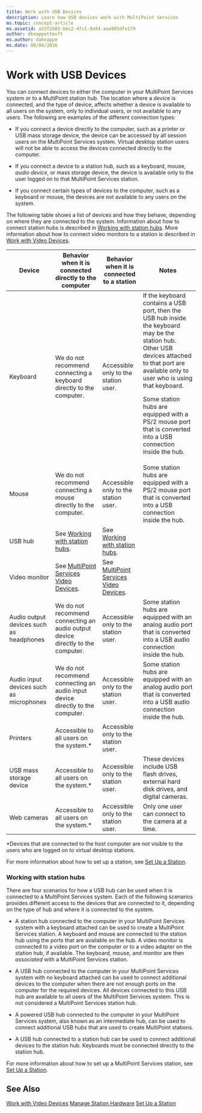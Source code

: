 ```yaml
---
title: Work with USB Devices
description: Learn how USB devices work with MultiPoint Services
ms.topic: concept-article
ms.assetid: a33f2b83-bbc2-4fc1-8a94-aaa985dfe1f9
author: dknappettmsft
ms.author: daknappe
ms.date: 08/04/2016
---
```


# Work with USB Devices

You can connect devices to either the computer in your MultiPoint Services system or to a MultiPoint station hub. The location where a device is connected, and the type of device, affects whether a device is available to all users on the system, only to individual users, or not available to any users. The following are examples of the different connection types:

- If you connect a device directly to the computer, such as a printer or USB mass storage device, the device can be accessed by all session users on the MultiPoint Services system. Virtual desktop station users will not be able to access the devices connected directly to the computer.

- If you connect a device to a station hub, such as a keyboard, mouse, *audio device*, or mass storage device, the device is available only to the user logged on to that MultiPoint Services station.

- If you connect certain types of devices to the computer, such as a keyboard or mouse, the devices are not available to any users on the system.

The following table shows a list of devices and how they behave, depending on where they are connected to the system. Information about how to connect station hubs is described in [Working with station hubs](#working-with-station-hubs). More information about how to connect video monitors to a station is described in [Work with Video Devices](Work-with-Video-Devices.md).

| **Device** | **Behavior when it is connected directly to the computer** | **Behavior when it is connected to a station** | **Notes** |
|--|--|--|--|
| Keyboard | We do not recommend connecting a keyboard directly to the computer. | Accessible only to the station user. | If the keyboard contains a USB port, then the USB hub inside the keyboard may be the station hub. Other USB devices attached to that port are available only to user who is using that keyboard.<p>Some station hubs are equipped with a PS\/2 mouse port that is converted into a USB connection inside the hub. |
| Mouse | We do not recommend connecting a mouse directly to the computer. | Accessible only to the station user. | Some station hubs are equipped with a PS\/2 mouse port that is converted into a USB connection inside the hub. |
| USB hub | See [Working with station hubs](#working-with-station-hubs). | See [Working with station hubs](#working-with-station-hubs). |  |
| Video monitor | See [MultiPoint Services Video Devices](work-with-video-devices.md). | See [MultiPoint Services Video Devices](work-with-video-devices.md). |  |
| Audio output devices such as headphones | We do not recommend connecting an audio output device directly to the computer. | Accessible only to the station user. | Some station hubs are equipped with an analog audio port that is converted into a USB audio connection inside the hub. |
| Audio input devices such as microphones | We do not recommend connecting an audio input device directly to the computer. | Accessible only to the station user. | Some station hubs are equipped with an analog audio port that is converted into a USB audio connection inside the hub. |
| Printers | Accessible to all users on the system.* | Accessible only to the station user. |  |
| USB mass storage device | Accessible to all users on the system.\* | Accessible only to the station user. | These devices include USB flash drives, external hard disk drives, and digital cameras. |
| Web cameras | Accessible to all users on the system.* | Accessible only to the station user. | Only one user can connect to the camera at a time. |

*Devices that are connected to the host computer are not visible to the users who are logged on to virtual desktop stations.

For more information about how to set up a station, see [Set Up a Station](Set-Up-a-Station.md).

### Working with station hubs
There are four scenarios for how a USB hub can be used when it is connected to a MultiPoint Services system. Each of the following scenarios provides different access to the devices that are connected to it, depending on the type of hub and where it is connected to the system.

- A station hub connected to the computer in your MultiPoint Services system with a keyboard attached can be used to create a MultiPoint Services station. A keyboard and mouse are connected to the station hub using the ports that are available on the hub. A video monitor is connected to a video port on the computer or to a video adapter on the station hub, if available. The keyboard, mouse, and monitor are then *associated* with a MultiPoint Services station.

- A USB hub connected to the computer in your MultiPoint Services system with no keyboard attached can be used to connect additional devices to the computer when there are not enough ports on the computer for the required devices. All devices connected to this USB hub are available to all users of the MultiPoint Services system. This is not considered a MultiPoint Services station hub.

- A powered USB hub connected to the computer in your MultiPoint Services system, also known as an intermediate hub, can be used to connect additional USB hubs that are used to create MultiPoint stations.

- A USB hub connected to a station hub can be used to connect additional devices to the station hub. Keyboards must be connected directly to the station hub.

For more information about how to set up a MultiPoint Services station, see [Set Up a Station](Set-Up-a-Station.md).

## See Also
[Work with Video Devices](Work-with-Video-Devices.md)
[Manage Station Hardware](Manage-Station-Hardware.md)
[Set Up a Station](Set-Up-a-Station.md)
